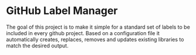 # GitHub Label Manager

The goal of this project is to make it simple for a standard set of labels to be included in every github project. Based on a configuration file it automatically creates, replaces, removes and updates existing libraries to match the desired output.
